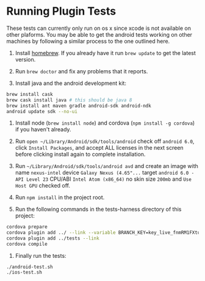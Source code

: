 # Running Plugin Tests

These tests can currently only run on os x since xcode is not available on other plaforms. You may be able to get the android tests working on other machines by following a similar process to the one outlined here.

 1. Install [homebrew](http://brew.sh/). If you already have it run `brew update` to get the latest version.

 1. Run `brew doctor` and fix any problems that it reports.

 1. Install java and the android development kit:

```sh
brew install cask
brew cask install java # this should be java 8
brew install ant maven gradle android-sdk android-ndk
android update sdk --no-ui
```

 1. Install node (`brew install node`) and cordova (`npm install -g cordova`) if you haven't already.

 1. Run `open ~/Library/Android/sdk/tools/android` check off `android 6.0`, click `Install Packages`, and accept ALL licenses in the next screen before clicking install again to complete installation.

 1. Run `~/Library/Android/sdk/tools/android avd` and create an image with name `nexus-intel` device `Galaxy Nexus (4.65"...` target `android 6.0 - API Level 23` CPU/ABI `Intel Atom (x86_64)` no skin size `200mb` and `Use Host GPU` checked off.

 1. Run `npm install` in the project root.

 1. Run the following commands in the tests-harness directory of this project:

```sh
cordova prepare
cordova plugin add ../ --link --variable BRANCH_KEY=key_live_fnmRM1FXtu11t6e4LU8WsldpvDcA0bzv --variable URI_SCHEME=testbed
cordova plugin add ../tests --link
cordova compile
```

 1. Finally run the tests:

```
./android-test.sh
./ios-test.sh
```